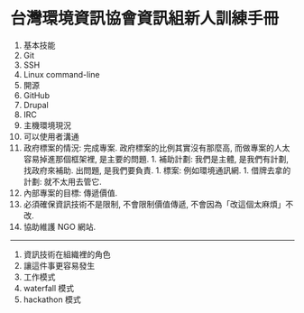 
# 台灣環境資訊協會資訊組新人訓練手冊

1. 基本技能
  1. Git
  1. SSH
  1. Linux command-line
1. 開源
  1. GitHub
  1. Drupal
  1. IRC
1. 主機環境現況
1. 可以使用者溝通
  1. 政府標案的情況: 完成專案. 政府標案的比例其實沒有那麼高, 而做專案的人太容易掉進那個框架裡, 是主要的問題.
    1. 補助計劃: 我們是主體, 是我們有計劃, 找政府來補助. 出問題, 是我們要負責.
    1. 標案: 例如環境通訊網.
    1. 借牌去拿的計劃: 就不太用去管它.
  1. 內部專案的目標: 傳遞價值.
  1. 必須確保資訊技術不是限制, 不會限制價值傳遞, 不會因為「改這個太麻煩」不改.
  1. 協助維護 NGO 網站.

----

1. 資訊技術在組織裡的角色
  1. 讓這件事更容易發生
1. 工作模式
  1. waterfall 模式
  1. hackathon 模式
